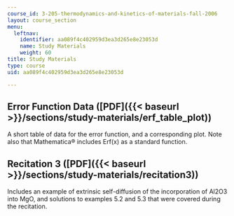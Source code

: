 ```yaml
---
course_id: 3-205-thermodynamics-and-kinetics-of-materials-fall-2006
layout: course_section
menu:
  leftnav:
    identifier: aa089f4c402959d3ea3d265e8e23053d
    name: Study Materials
    weight: 60
title: Study Materials
type: course
uid: aa089f4c402959d3ea3d265e8e23053d

---
```


Error Function Data ([PDF]({{< baseurl >}}/sections/study-materials/erf_table_plot))
------------------------------------------------------------------------------------

A short table of data for the error function, and a corresponding plot. Note also that Mathematica® includes Erf(x) as a standard function.

Recitation 3 ([PDF]({{< baseurl >}}/sections/study-materials/recitation3))
--------------------------------------------------------------------------

Includes an example of extrinsic self-diffusion of the incorporation of Al2O3 into MgO, and solutions to examples 5.2 and 5.3 that were covered during the recitation.